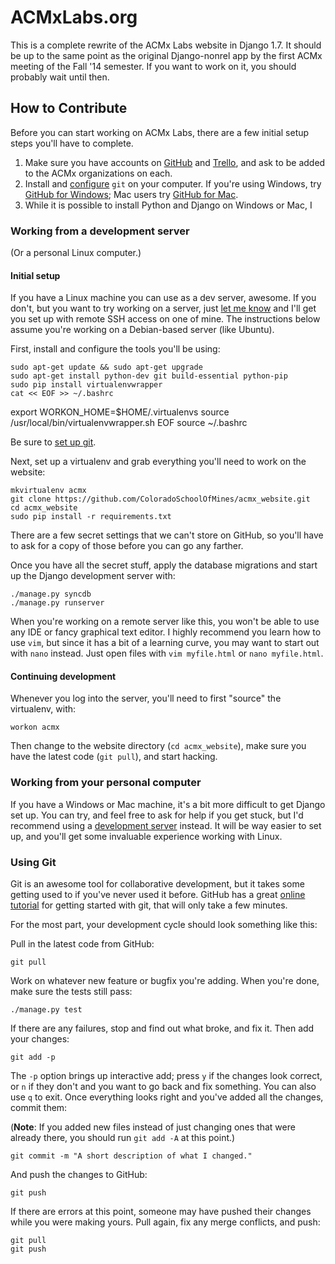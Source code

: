 ACMxLabs.org
============

This is a complete rewrite of the ACMx Labs website in Django 1.7. It should
be up to the same point as the original Django-nonrel app by the first ACMx
meeting of the Fall '14 semester. If you want to work on it, you should
probably wait until then.

## How to Contribute

Before you can start working on ACMx Labs, there are a few initial setup
steps you'll have to complete.

1. Make sure you have accounts on [GitHub](https://github.com/) and
   [Trello](https://trello.com/), and ask to be added to the ACMx
   organizations on each.
2. Install and [configure](https://help.github.com/articles/set-up-git) `git`
   on your computer. If you're using Windows, try [GitHub for
   Windows](https://windows.github.com/); Mac users try [GitHub for
   Mac](https://mac.github.com/).
3. While it is possible to install Python and Django on Windows or Mac, I


### Working from a development server

(Or a personal Linux computer.)

#### Initial setup

If you have a Linux machine you can use as a dev server, awesome. If you
don't, but you want to try working on a server, just [let me
know](rshipp@mines.edu) and I'll get you set up with remote SSH access on one
of mine. The instructions below assume you're working on a Debian-based
server (like Ubuntu).

First, install and configure the tools you'll be using:

    sudo apt-get update && sudo apt-get upgrade
    sudo apt-get install python-dev git build-essential python-pip
    sudo pip install virtualenvwrapper
    cat << EOF >> ~/.bashrc
export WORKON_HOME=$HOME/.virtualenvs
source /usr/local/bin/virtualenvwrapper.sh
EOF
    source ~/.bashrc

Be sure to [set up git](https://help.github.com/articles/set-up-git).

Next, set up a virtualenv and grab everything you'll need to work on the
website:

    mkvirtualenv acmx
    git clone https://github.com/ColoradoSchoolOfMines/acmx_website.git
    cd acmx_website
    sudo pip install -r requirements.txt

There are a few secret settings that we can't store on GitHub, so you'll have
to ask for a copy of those before you can go any farther.

Once you have all the secret stuff, apply the database migrations and start
up the Django development server with:

    ./manage.py syncdb
    ./manage.py runserver

When you're working on a remote server like this, you won't be able to use any
IDE or fancy graphical text editor. I highly recommend you learn how to use
`vim`, but since it has a bit of a learning curve, you may want to start out
with `nano` instead. Just open files with `vim myfile.html` or `nano
myfile.html`.

#### Continuing development

Whenever you log into the server, you'll need to first "source" the
virtualenv, with:

    workon acmx

Then change to the website directory (`cd acmx_website`), make sure you have
the latest code (`git pull`), and start hacking.

### Working from your personal computer

If you have a Windows or Mac machine, it's a bit more difficult to get Django
set up. You can try, and feel free to ask for help if you get stuck, but I'd
recommend using a [development server](#working-from-a-development-server)
instead. It will be way easier to set up, and you'll get some invaluable
experience working with Linux.

### Using Git

Git is an awesome tool for collaborative development, but it takes some
getting used to if you've never used it before. GitHub has a great [online
tutorial](https://try.github.io/) for getting started with git, that will
only take a few minutes.

For the most part, your development cycle should look something like this:

Pull in the latest code from GitHub:

    git pull

Work on whatever new feature or bugfix you're adding. When you're done, make
sure the tests still pass:

    ./manage.py test

If there are any failures, stop and find out what broke, and fix it. Then
add your changes:

    git add -p


The `-p` option brings up interactive add; press `y` if the changes look
correct, or `n` if they don't and you want to go back and fix something. You
can also use `q` to exit. Once everything looks right and you've added all
the changes, commit them:

(**Note**: If you added new files instead of just changing ones that were
already there, you should run `git add -A` at this point.)

    git commit -m "A short description of what I changed."

And push the changes to GitHub:

    git push

If there are errors at this point, someone may have pushed their changes
while you were making yours. Pull again, fix any merge conflicts, and push:

    git pull
    git push



